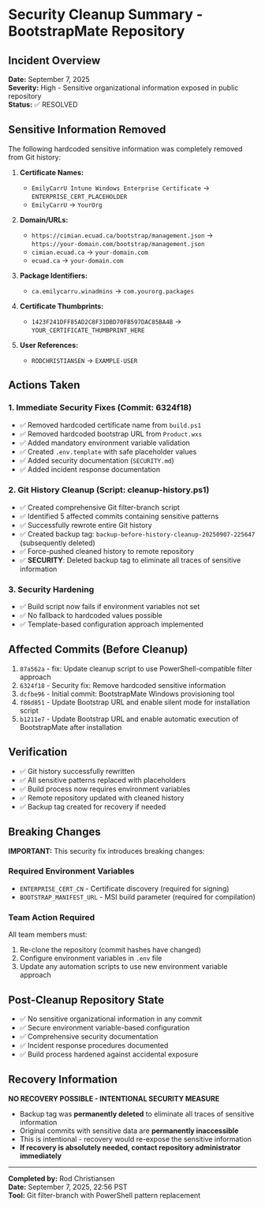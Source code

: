# Security Cleanup Summary - BootstrapMate Repository

## Incident Overview
**Date:** September 7, 2025  
**Severity:** High - Sensitive organizational information exposed in public repository  
**Status:** ✅ RESOLVED

## Sensitive Information Removed
The following hardcoded sensitive information was completely removed from Git history:

1. **Certificate Names:**
   - `EmilyCarrU Intune Windows Enterprise Certificate` → `ENTERPRISE_CERT_PLACEHOLDER`
   - `EmilyCarrU` → `YourOrg`

2. **Domain/URLs:**
   - `https://cimian.ecuad.ca/bootstrap/management.json` → `https://your-domain.com/bootstrap/management.json`
   - `cimian.ecuad.ca` → `your-domain.com`
   - `ecuad.ca` → `your-domain.com`

3. **Package Identifiers:**
   - `ca.emilycarru.winadmins` → `com.yourorg.packages`

4. **Certificate Thumbprints:**
   - `1423F241DFF85AD2C8F31DBD70FB597DAC85BA4B` → `YOUR_CERTIFICATE_THUMBPRINT_HERE`

5. **User References:**
   - `RODCHRISTIANSEN` → `EXAMPLE-USER`

## Actions Taken

### 1. Immediate Security Fixes (Commit: 6324f18)
- ✅ Removed hardcoded certificate name from `build.ps1`
- ✅ Removed hardcoded bootstrap URL from `Product.wxs`
- ✅ Added mandatory environment variable validation
- ✅ Created `.env.template` with safe placeholder values
- ✅ Added security documentation (`SECURITY.md`)
- ✅ Added incident response documentation

### 2. Git History Cleanup (Script: cleanup-history.ps1)
- ✅ Created comprehensive Git filter-branch script
- ✅ Identified 5 affected commits containing sensitive patterns
- ✅ Successfully rewrote entire Git history
- ✅ Created backup tag: `backup-before-history-cleanup-20250907-225647` (subsequently deleted)
- ✅ Force-pushed cleaned history to remote repository
- ✅ **SECURITY**: Deleted backup tag to eliminate all traces of sensitive information

### 3. Security Hardening
- ✅ Build script now fails if environment variables not set
- ✅ No fallback to hardcoded values possible
- ✅ Template-based configuration approach implemented

## Affected Commits (Before Cleanup)
1. `87a562a` - fix: Update cleanup script to use PowerShell-compatible filter approach
2. `6324f18` - Security fix: Remove hardcoded sensitive information  
3. `dcfbe96` - Initial commit: BootstrapMate Windows provisioning tool
4. `f86d851` - Update Bootstrap URL and enable silent mode for installation script
5. `b1211e7` - Update Bootstrap URL and enable automatic execution of BootstrapMate after installation

## Verification
- ✅ Git history successfully rewritten
- ✅ All sensitive patterns replaced with placeholders
- ✅ Build process now requires environment variables
- ✅ Remote repository updated with cleaned history
- ✅ Backup tag created for recovery if needed

## Breaking Changes
**IMPORTANT:** This security fix introduces breaking changes:

### Required Environment Variables
- `ENTERPRISE_CERT_CN` - Certificate discovery (required for signing)
- `BOOTSTRAP_MANIFEST_URL` - MSI build parameter (required for compilation)

### Team Action Required
All team members must:
1. Re-clone the repository (commit hashes have changed)
2. Configure environment variables in `.env` file
3. Update any automation scripts to use new environment variable approach

## Post-Cleanup Repository State
- ✅ No sensitive organizational information in any commit
- ✅ Secure environment variable-based configuration
- ✅ Comprehensive security documentation
- ✅ Incident response procedures documented
- ✅ Build process hardened against accidental exposure

## Recovery Information
**NO RECOVERY POSSIBLE - INTENTIONAL SECURITY MEASURE**
- Backup tag was **permanently deleted** to eliminate all traces of sensitive information
- Original commits with sensitive data are **permanently inaccessible**
- This is intentional - recovery would re-expose the sensitive information
- **If recovery is absolutely needed, contact repository administrator immediately**

---
**Completed by:** Rod Christiansen  
**Date:** September 7, 2025, 22:56 PST  
**Tool:** Git filter-branch with PowerShell pattern replacement
